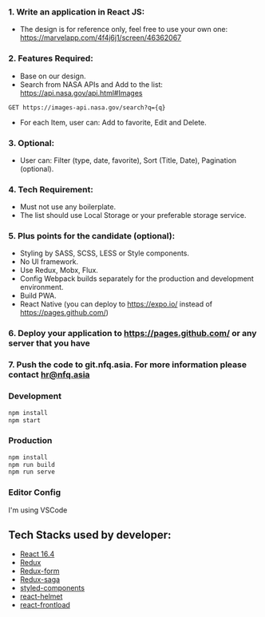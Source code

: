 ### 1. Write an application in React JS:
- The design is for reference only, feel free to use your own one: https://marvelapp.com/4f4j6j1/screen/46362067

### 2. Features Required:
- Base on our design.
- Search from NASA APIs and Add to the list: https://api.nasa.gov/api.html#Images
```
GET https://images-api.nasa.gov/search?q={q}
```

- For each Item, user can: Add to favorite, Edit and Delete.

### 3. Optional:
- User can: Filter (type, date, favorite), Sort (Title, Date), Pagination (optional).

### 4. Tech Requirement:
- Must not use any boilerplate.
- The list should use Local Storage or your preferable storage service.

### 5. Plus points for the candidate (optional):
- Styling by SASS, SCSS, LESS or Style components.
- No UI framework.
- Use Redux, Mobx, Flux.
- Config Webpack builds separately for the production and development environment.
- Build PWA.
- React Native (you can deploy to https://expo.io/ instead of https://pages.github.com/)

### 6. Deploy your application to https://pages.github.com/ or any server that you have

### 7. Push the code to git.nfq.asia. For more information please contact hr@nfq.asia

### Development
```bash
npm install
npm start
```

### Production
```bash
npm install
npm run build
npm run serve
```

### Editor Config
I'm using VSCode

## Tech Stacks used by developer:
- [React 16.4](https://reactjs.org/)
- [Redux](https://redux.js.org/)
- [Redux-form](https://redux-form.com/)
- [Redux-saga](https://redux-saga.js.org/)
- [styled-components](https://www.styled-components.com/)
- [react-helmet](https://github.com/nfl/react-helmet)
- [react-frontload](https://github.com/davnicwil/react-frontload)